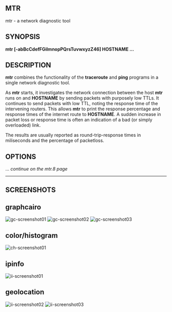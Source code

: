 MTR
---

mtr - a network diagnostic tool

SYNOPSIS
--------

**mtr \[-abBcCdefFGilmnopPQrsTuvwxyzZ46\] HOSTNAME ...**

DESCRIPTION
-----------

**mtr** combines the functionality of the **traceroute** and **ping** programs in a single network diagnostic tool.

As **mtr** starts, it investigates the network connection between the host **mtr** runs on and **HOSTNAME** by sending packets with purposely low TTLs. It continues to send packets with low TTL, noting the response time of the intervening routers. This allows **mtr** to print the response percentage and response times of the internet route to **HOSTNAME**. A sudden increase in packet loss or response time is often an indication of a bad (or simply overloaded) link.

The results are usually reported as round-trip-response times in miliseconds and the percentage of packetloss.

OPTIONS
-------
... *continue on the mtr.8 page*

------------------------------------------------------------------------
SCREENSHOTS
-----------
## graphcairo
![gc-screenshot01](https://github.com/yvs2014/mtr/raw/master/img/gc-screenshot01.png)
![gc-screenshot02](https://github.com/yvs2014/mtr/raw/master/img/gc-screenshot02.png)
![gc-screenshot03](https://github.com/yvs2014/mtr/raw/master/img/gc-screenshot03.png)

## color/histogram
![ch-screenshot01](https://github.com/yvs2014/mtr/raw/master/img/ch-screenshot01.png)

## ipinfo
![ii-screenshot01](https://github.com/yvs2014/mtr/raw/master/img/ii-screenshot01.png)

## geolocation
![ii-screenshot02](https://github.com/yvs2014/mtr/raw/master/img/ii-screenshot02.png)
![ii-screenshot03](https://github.com/yvs2014/mtr/raw/master/img/ii-screenshot03.png)


